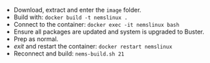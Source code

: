   - Download, extract and enter the `image` folder.
  - Build with: `docker build -t nemslinux .`
  - Connect to the container: `docker exec -it nemslinux bash`
  - Ensure all packages are updated and system is upgraded to Buster.
  - Prep as normal.
  - *exit* and restart the container: `docker restart nemslinux`
  - Reconnect and build: `nems-build.sh 21`
